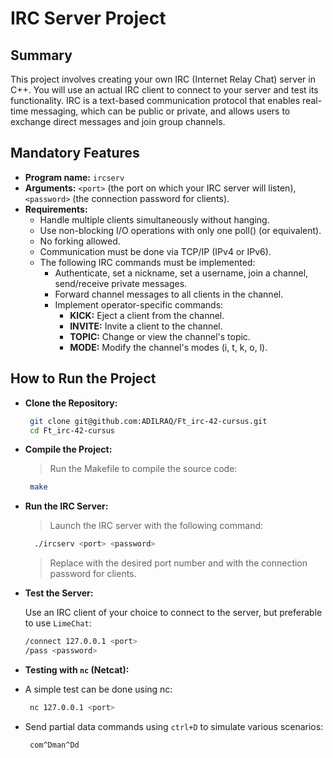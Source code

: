 # IRC Server Project
## Summary
This project involves creating your own IRC (Internet Relay Chat) server in C++. You will use an actual IRC client to connect to your server and test its functionality. IRC is a text-based communication protocol that enables real-time messaging, which can be public or private, and allows users to exchange direct messages and join group channels.

## Mandatory Features
* __Program name:__ `ircserv`
* __Arguments:__ `<port>` (the port on which your IRC server will listen), `<password>` (the connection password for clients).
* __Requirements:__
  * Handle multiple clients simultaneously without hanging.
  * Use non-blocking I/O operations with only one poll() (or equivalent).
  * No forking allowed.
  * Communication must be done via TCP/IP (IPv4 or IPv6).
  * The following IRC commands must be implemented:
      * Authenticate, set a nickname, set a username, join a channel, send/receive private messages.
      * Forward channel messages to all clients in the channel.
      * Implement operator-specific commands:
        * __KICK:__ Eject a client from the channel.
        * __INVITE:__ Invite a client to the channel.
        * __TOPIC:__ Change or view the channel's topic.
        * __MODE:__ Modify the channel's modes (i, t, k, o, l).

## How to Run the Project

* __Clone the Repository:__

  ```bash
   git clone git@github.com:ADILRAQ/Ft_irc-42-cursus.git
   cd Ft_irc-42-cursus
  ```
* __Compile the Project:__

  > Run the Makefile to compile the source code:
    ```bash
     make
    ```
* __Run the IRC Server:__

  > Launch the IRC server with the following command:

    ```bash
      ./ircserv <port> <password>
    ```
     > Replace <port> with the desired port number and <password> with the connection password for clients.

* __Test the Server:__

   Use an IRC client of your choice to connect to the server, but preferable to use `LimeChat`:

    ```bash
    /connect 127.0.0.1 <port>
    /pass <password>
    ```
* __Testing with `nc` (Netcat):__

* A simple test can be done using nc:

   ```bash
    nc 127.0.0.1 <port>
   ```
* Send partial data commands using `ctrl+D` to simulate various scenarios:

   ```
    com^Dman^Dd
   ```
